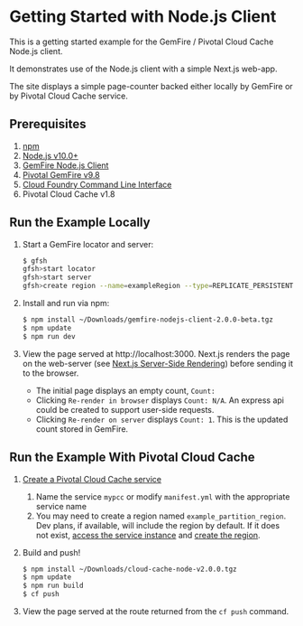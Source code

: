 # Getting Started with Node.js Client
This is a getting started example for the GemFire / Pivotal Cloud Cache Node.js client.

It demonstrates use of the Node.js client with a simple Next.js web-app. 

The site displays a simple page-counter backed either locally by GemFire or by Pivotal Cloud Cache service.

## Prerequisites

1. [npm](https://www.npmjs.com/get-npm)
1. [Node.js v10.0+](https://nodejs.org/)
1. [GemFire Node.js Client](https://network.pivotal.io/products/pivotal-gemfire/)
1.  [Pivotal GemFire v9.8](https://network.pivotal.io/products/pivotal-gemfire/)
1. [Cloud Foundry Command Line Interface](https://docs.cloudfoundry.org/cf-cli/)
1. Pivotal Cloud Cache v1.8

## Run the Example Locally

1. Start a GemFire locator and server:

    ```bash
    $ gfsh
    gfsh>start locator
    gfsh>start server
    gfsh>create region --name=exampleRegion --type=REPLICATE_PERSISTENT
    ```

1. Install and run via npm: 

    ```bash
    $ npm install ~/Downloads/gemfire-nodejs-client-2.0.0-beta.tgz 
    $ npm update
    $ npm run dev
    ```

1. View the page served at http://localhost:3000.
Next.js renders the page on the web-server (see [Next.js Server-Side Rendering](https://nextjs.org/features/server-side-rendering)) before sending it to the browser. 
    - The initial page displays an empty count, `Count: `
    - Clicking `Re-render in browser` displays `Count: N/A`. An express api could be created to support user-side requests.
    - Clicking `Re-render on server` displays `Count: 1`. This is the updated count stored in GemFire.


## Run the Example With Pivotal Cloud Cache

1. [Create a Pivotal Cloud Cache service](https://docs.pivotal.io/p-cloud-cache/1-4/create-instance.html) 
    1. Name the service `mypcc` or modify `manifest.yml` with the appropriate service name
    1. You may need to create a region named `example_partition_region`. Dev plans, if available, will include the region by default. If it does not exist, [access the service instance](https://docs.pivotal.io/p-cloud-cache/accessing-instance.html) and [create the region](https://docs.pivotal.io/p-cloud-cache/using-pcc.html#create-regions).
        
1. Build and push! 

    ```bash
    $ npm install ~/Downloads/cloud-cache-node-v2.0.0.tgz
    $ npm update
    $ npm run build
    $ cf push
    ```
1. View the page served at the route returned from the `cf push` command.

